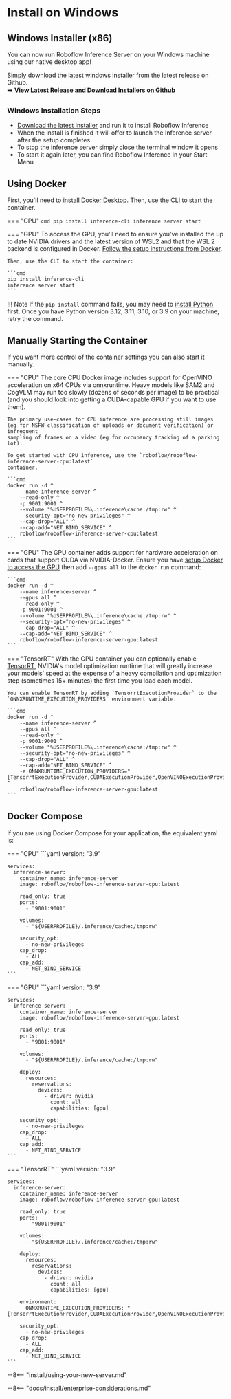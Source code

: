 # Install on Windows

## Windows Installer (x86)

You can now run Roboflow Inference Server on your Windows machine using our native desktop app! 

Simply download the latest windows installer from the latest release on Github.  
➡️ **[View Latest Release and Download Installers on Github](https://github.com/roboflow/inference/releases)**

### Windows Installation Steps 
 - [Download the latest installer](https://github.com/roboflow/inference/releases) and run it to install Roboflow Inference
 - When the install is finished it will offer to launch the Inference server after the setup completes
 - To stop the inference server simply close the terminal window it opens
 - To start it again later, you can find Roboflow Inference in your Start Menu

## Using Docker
First, you'll need to [install Docker Desktop](https://docs.docker.com/desktop/setup/install/windows-install/).
Then, use the CLI to start the container.

=== "CPU"
    ```cmd
    pip install inference-cli
    inference server start
    ```

=== "GPU"
    To access the GPU, you'll need to ensure you've installed the up to date NVIDIA drivers and the
    latest version of WSL2 and that the WSL 2 backend is configured in Docker.
    [Follow the setup instructions from Docker](https://docs.docker.com/desktop/features/gpu/).

    Then, use the CLI to start the container:

    ```cmd
    pip install inference-cli
    inference server start
    ```

!!! Note
    If the `pip install` command fails, you may need to
    [install Python](https://www.python.org/downloads/release/python-3128/#:~:text=Windows%20installer%20(64%2Dbit))
    first. Once you have Python version 3.12, 3.11, 3.10, or 3.9 on your machine, retry the command.

## Manually Starting the Container

If you want more control of the container settings you can also start it
manually.

=== "CPU"
    The core CPU Docker image includes support for OpenVINO acceleration on
    x64 CPUs via onnxruntime. Heavy models like SAM2 and CogVLM may run too
    slowly (dozens of seconds per image) to be practical (and you should
    look into getting a CUDA-capable GPU if you want to use them).

    The primary use-cases for CPU inference are processing still images
    (eg for NSFW classification of uploads or document verification) or infrequent
    sampling of frames on a video (eg for occupancy tracking of a parking lot).

    To get started with CPU inference, use the `roboflow/roboflow-inference-server-cpu:latest`
    container.

    ```cmd
    docker run -d ^
        --name inference-server ^
        --read-only ^
        -p 9001:9001 ^
        --volume "%USERPROFILE%\.inference\cache:/tmp:rw" ^
        --security-opt="no-new-privileges" ^
        --cap-drop="ALL" ^
        --cap-add="NET_BIND_SERVICE" ^
        roboflow/roboflow-inference-server-cpu:latest
    ```

=== "GPU"
    The GPU container adds support for hardware acceleration on cards that support CUDA
    via NVIDIA-Docker. Ensure you have
    [setup Docker to access the GPU](https://docs.docker.com/desktop/features/gpu/)
    then add `--gpus all` to the `docker run` command:

    ```cmd
    docker run -d ^
        --name inference-server ^
        --gpus all ^
        --read-only ^
        -p 9001:9001 ^
        --volume "%USERPROFILE%\.inference\cache:/tmp:rw" ^
        --security-opt="no-new-privileges" ^
        --cap-drop="ALL" ^
        --cap-add="NET_BIND_SERVICE" ^
        roboflow/roboflow-inference-server-gpu:latest
    ```

=== "TensorRT"
    With the GPU container you can optionally enable
    [TensorRT](https://developer.nvidia.com/tensorrt), NVIDIA's model optimization
    runtime that will greatly increase your models' speed at the expense of a heavy
    compilation and optimization step (sometimes 15+ minutes) the first time you
    load each model.

    You can enable TensorRT by adding `TensorrtExecutionProvider` to the `ONNXRUNTIME_EXECUTION_PROVIDERS` environment variable.

    ```cmd
    docker run -d ^
        --name inference-server ^
        --gpus all ^
        --read-only ^
        -p 9001:9001 ^
        --volume "%USERPROFILE%\.inference\cache:/tmp:rw" ^
        --security-opt="no-new-privileges" ^
        --cap-drop="ALL" ^
        --cap-add="NET_BIND_SERVICE" ^
        -e ONNXRUNTIME_EXECUTION_PROVIDERS="[TensorrtExecutionProvider,CUDAExecutionProvider,OpenVINOExecutionProvider,CPUExecutionProvider]" ^
        roboflow/roboflow-inference-server-gpu:latest
    ```

## Docker Compose

If you are using Docker Compose for your application, the equivalent yaml is:

=== "CPU"
    ```yaml
    version: "3.9"
    
    services:
      inference-server:
        container_name: inference-server
        image: roboflow/roboflow-inference-server-cpu:latest
    
        read_only: true
        ports:
          - "9001:9001"

        volumes:
          - "${USERPROFILE}/.inference/cache:/tmp:rw"
    
        security_opt:
          - no-new-privileges
        cap_drop:
          - ALL
        cap_add:
          - NET_BIND_SERVICE
    ```

=== "GPU"
    ```yaml
    version: "3.9"
    
    services:
      inference-server:
        container_name: inference-server
        image: roboflow/roboflow-inference-server-gpu:latest
    
        read_only: true
        ports:
          - "9001:9001"

        volumes:
          - "${USERPROFILE}/.inference/cache:/tmp:rw"
    
        deploy:
          resources:
            reservations:
              devices:
                - driver: nvidia
                  count: all
                  capabilities: [gpu]
    
        security_opt:
          - no-new-privileges
        cap_drop:
          - ALL
        cap_add:
          - NET_BIND_SERVICE
    ```

=== "TensorRT"
    ```yaml
    version: "3.9"
    
    services:
      inference-server:
        container_name: inference-server
        image: roboflow/roboflow-inference-server-gpu:latest
    
        read_only: true
        ports:
          - "9001:9001"
        
        volumes:
          - "${USERPROFILE}/.inference/cache:/tmp:rw"
    
        deploy:
          resources:
            reservations:
              devices:
                - driver: nvidia
                  count: all
                  capabilities: [gpu]

        environment:
          ONNXRUNTIME_EXECUTION_PROVIDERS: "[TensorrtExecutionProvider,CUDAExecutionProvider,OpenVINOExecutionProvider,CPUExecutionProvider]"

        security_opt:
          - no-new-privileges
        cap_drop:
          - ALL
        cap_add:
          - NET_BIND_SERVICE
    ```

--8<-- "install/using-your-new-server.md"

--8<-- "docs/install/enterprise-considerations.md"